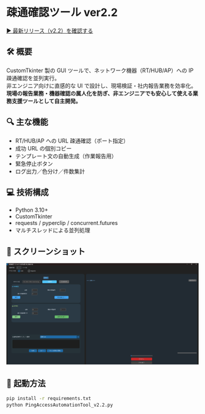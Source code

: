 # 疎通確認ツール ver2.2

[▶️ 最新リリース（v2.2）を確認する](https://github.com/Miyavi-kannzaki/PingAccessAutomationTool/releases/tag/v2.2)

## 🛠 概要

CustomTkinter 製の GUI ツールで、ネットワーク機器（RT/HUB/AP）への IP 疎通確認を並列実行。  
非エンジニア向けに直感的な UI で設計し、現場検証・社内報告業務を効率化。  
**現場の報告業務・機器確認の属人化を防ぎ、非エンジニアでも安心して使える業務支援ツールとして自主開発。**

## 🔍 主な機能

- RT/HUB/AP への URL 疎通確認（ポート指定）
- 成功 URL の個別コピー
- テンプレート文の自動生成（作業報告用）
- 緊急停止ボタン
- ログ出力／色分け／件数集計

## 💻 技術構成

- Python 3.10+
- CustomTkinter
- requests / pyperclip / concurrent.futures
- マルチスレッドによる並列処理

## 📸 スクリーンショット

![操作画面](./assets/screenshot1.png)

## 🔧 起動方法

```bash
pip install -r requirements.txt
python PingAccessAutomationTool_v2.2.py
```
